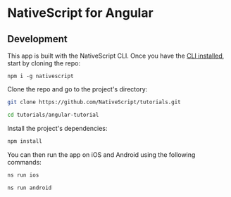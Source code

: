# NativeScript for Angular

## Development

This app is built with the NativeScript CLI. Once you have the [CLI installed](https://docs.nativescript.org/start/quick-setup), start by cloning the repo: 

```
npm i -g nativescript
```

Clone the repo and go to the project's directory:

```bash
git clone https://github.com/NativeScript/tutorials.git

cd tutorials/angular-tutorial
```

Install the project's dependencies:

```bash
npm install
```

You can then run the app on iOS and Android using the following commands:

```bash
ns run ios

ns run android
```
